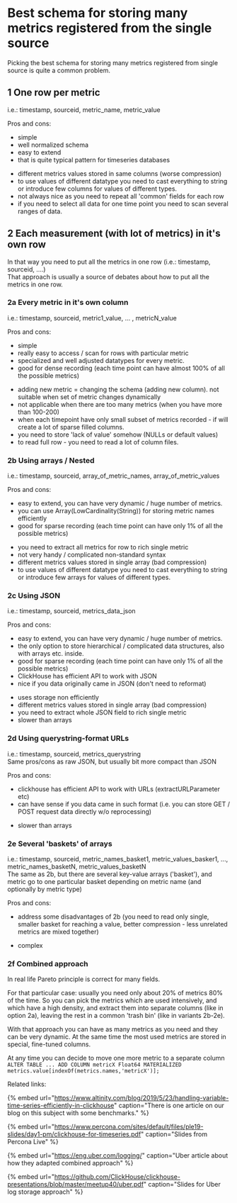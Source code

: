 # Best schema for storing many metrics registered from the single source

Picking the best schema for storing many metrics registered from single source is quite a common problem.

## 1 One row per metric

i.e.: timestamp, sourceid, metric\_name, metric\_value

Pros and cons:  
+ simple  
+ well normalized schema  
+ easy to extend  
+ that is quite typical pattern for timeseries databases  
-  different metrics values stored in same columns \(worse compression\)  
-  to use values of different datatype you need to cast everything to string or introduce few columns for values of different types.  
-  not always nice as you need to repeat all 'common' fields for each row  
-  if you need to select all data for one time point you need to scan several ranges of data.

## 2 Each measurement \(with lot of metrics\) in it's own row

In that way you need to put all the metrics in one row \(i.e.: timestamp, sourceid, ....\)   
That approach is usually a source of debates about how to put all the metrics in one row.

### 2a Every metric in it's own column

i.e.: timestamp, sourceid, metric1\_value, ... , metricN\_value

Pros and cons:  
+ simple   
+ really easy to access / scan for rows with particular metric  
+ specialized and well adjusted datatypes for every metric.  
+ good for dense recording \(each time point can have almost 100% of all the possible metrics\)  
-  adding new metric = changing the schema \(adding new column\). not suitable when set of metric changes dynamically  
-  not applicable when there are too many metrics \(when you have more than 100-200\)  
-  when each timepoint have only small subset of metrics recorded - if will create a lot of sparse filled columns.  
-  you need to store 'lack of value' somehow \(NULLs or default values\)  
-  to read full row - you need to read a lot of column files.

### 2b Using arrays / Nested

i.e.: timestamp, sourceid, array\_of\_metric\_names, array\_of\_metric\_values

Pros and cons:  
+ easy to extend, you can have very dynamic / huge number of metrics.   
+ you can use Array\(LowCardinality\(String\)\) for storing metric names efficiently   
+ good for sparse recording \(each time point can have only 1% of all the possible metrics\)   
-  you need to extract all metrics for row to rich single metric   
-  not very handy / complicated non-standard syntax   
-  different metrics values stored in single array \(bad compression\)   
-  to use values of different datatype you need to cast everything to string or introduce few arrays for values of different types.

### 2c Using JSON

i.e.: timestamp, sourceid, metrics\_data\_json

Pros and cons:  
+ easy to extend, you can have very dynamic / huge number of metrics.   
+ the only option to store hierarchical / complicated data structures, also with arrays etc. inside.   
+ good for sparse recording \(each time point can have only 1% of all the possible metrics\)   
+ ClickHouse has efficient API to work with JSON   
+ nice if you data originally came in JSON \(don't need to reformat\)   
-  uses storage non efficiently   
-  different metrics values stored in single array \(bad compression\)   
-  you need to extract whole JSON field to rich single metric   
-  slower than arrays

### 2d Using querystring-format URLs

i.e.: timestamp, sourceid, metrics\_querystring  
Same pros/cons as raw JSON, but usually bit more compact than JSON

Pros and cons:  
+ clickhouse has efficient API to work with URLs \(extractURLParameter etc\)  
+ can have sense if you data came in such format \(i.e. you can store GET / POST request data directly w/o reprocessing\)  
-  slower than arrays

### 2e Several 'baskets' of arrays

i.e.: timestamp, sourceid, metric\_names\_basket1, metric\_values\_basker1, ..., metric\_names\_basketN, metric\_values\_basketN  
The same as 2b, but there are several key-value arrays \('basket'\), and metric go to one particular basket depending on metric name \(and optionally by metric type\)

Pros and cons:  
+ address some disadvantages of 2b \(you need to read only single, smaller basket for reaching a value, better compression - less unrelated metrics are mixed together\)   
-  complex

### 2f Combined approach

In real life Pareto principle is correct for many fields.

For that particular case: usually you need only about 20% of metrics 80% of the time. So you can pick the metrics which are used intensively, and which have a high density, and extract them into separate columns \(like in option 2a\), leaving the rest in a common 'trash bin' \(like in variants 2b-2e\).

With that approach you can have as many metrics as you need and they can be very dynamic. At the same time the most used metrics are stored in special, fine-tuned columns.

At any time you can decide to move one more metric to a separate column `ALTER TABLE ... ADD COLUMN metricX Float64 MATERIALIZED metrics.value[indexOf(metrics.names,'metricX')];`  


Related links:

{% embed url="https://www.altinity.com/blog/2019/5/23/handling-variable-time-series-efficiently-in-clickhouse" caption="There is one article on our blog on this subject with some benchmarks." %}

{% embed url="https://www.percona.com/sites/default/files/ple19-slides/day1-pm/clickhouse-for-timeseries.pdf" caption="Slides from Percona Live" %}

{% embed url="https://eng.uber.com/logging/" caption="Uber article about how they adapted combined approach" %}

{% embed url="https://github.com/ClickHouse/clickhouse-presentations/blob/master/meetup40/uber.pdf" caption="Slides for Uber log storage approach" %}



